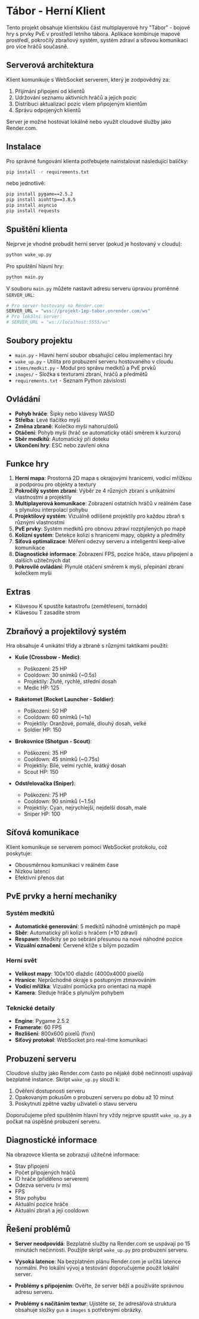 # Tábor - Herní Klient

Tento projekt obsahuje klientskou část multiplayerové hry "Tábor" - bojové hry s prvky PvE v prostředí letního tábora. Aplikace kombinuje mapové prostředí, pokročilý zbraňový systém, systém zdraví a síťovou komunikaci pro více hráčů současně.

## Serverová architektura

Klient komunikuje s WebSocket serverem, který je zodpovědný za:

1. Přijímání připojení od klientů
2. Udržování seznamu aktivních hráčů a jejich pozic
3. Distribuci aktualizací pozic všem připojeným klientům
4. Správu odpojených klientů

Server je možné hostovat lokálně nebo využít cloudové služby jako Render.com.

## Instalace

Pro správné fungování klienta potřebujete nainstalovat následující balíčky:

```bash
pip install -r requirements.txt
```

nebo jednotlivě:

```bash
pip install pygame==2.5.2
pip install aiohttp==3.8.5
pip install asyncio
pip install requests
```

## Spuštění klienta

Nejprve je vhodné probudit herní server (pokud je hostovaný v cloudu):

```bash
python wake_up.py
```

Pro spuštění hlavní hry:

```bash
python main.py
```

V souboru `main.py` můžete nastavit adresu serveru úpravou proměnné `SERVER_URL`:

```python
# Pro server hostovaný na Render.com:
SERVER_URL = "wss://projekt-1ep-tabor.onrender.com/ws"
# Pro lokální server:
# SERVER_URL = "ws://localhost:5555/ws"
```

## Soubory projektu

- `main.py` - Hlavní herní soubor obsahující celou implementaci hry
- `wake_up.py` - Utilita pro probuzení serveru hostovaného v cloudu
- `items/medkit.py` - Modul pro správu medkitů a PvE prvků
- `images/` - Složka s texturami zbraní, hráčů a předmětů
- `requirements.txt` - Seznam Python závislostí

## Ovládání

- **Pohyb hráče**: Šipky nebo klávesy WASD
- **Střelba**: Levé tlačítko myši
- **Změna zbraně**: Kolečko myši nahoru/dolů
- **Otáčení**: Pohyb myší (hráč se automaticky otáčí směrem k kurzoru)
- **Sběr medkitů**: Automatický při doteku
- **Ukončení hry**: ESC nebo zavření okna

## Funkce hry

1. **Herní mapa**: Prostorná 2D mapa s okrajovými hranicemi, vodicí mřížkou a podporou pro objekty a textury
2. **Pokročilý systém zbraní**: Výběr ze 4 různých zbraní s unikátními vlastnostmi a projektily
3. **Multiplayerová komunikace**: Zobrazení ostatních hráčů v reálném čase s plynulou interpolací pohybu
4. **Projektilový systém**: Vizuálně odlišené projektily pro každou zbraň s různými vlastnostmi
5. **PvE prvky**: Systém medkitů pro obnovu zdraví rozptýlených po mapě
6. **Kolizní systém**: Detekce kolizí s hranicemi mapy, objekty a předměty
7. **Síťová optimalizace**: Měření odezvy serveru a inteligentní keep-alive komunikace
8. **Diagnostické informace**: Zobrazení FPS, pozice hráče, stavu připojení a dalších užitečných dat
9. **Pokrovilé ovládání**: Plynulé otáčení směrem k myši, přepínání zbraní kolečkem myši

## Extras
- Klávesou K spustíte katastrofu (zemětřesení, tornádo)
- Klávesou T zasadíte strom

## Zbraňový a projektilový systém

Hra obsahuje 4 unikátní třídy a zbraně s různými taktikami použití:

- **Kuše (Crossbow - Medic)**: 
  - Poškození: 25 HP
  - Cooldown: 30 snímků (~0.5s)
  - Projektily: Žluté, rychlé, střední dosah
  - Medic HP: 125

- **Raketomet (Rocket Launcher - Soldier)**: 
  - Poškození: 50 HP  
  - Cooldown: 60 snímků (~1s)
  - Projektily: Oranžové, pomalé, dlouhý dosah, velké
  - Soldier HP: 150

- **Brokovnice (Shotgun - Scout)**: 
  - Poškození: 35 HP
  - Cooldown: 45 snímků (~0.75s) 
  - Projektily: Bílé, velmi rychlé, krátký dosah
  - Scout HP: 150

- **Odstřelovačka (Sniper)**: 
  - Poškození: 75 HP
  - Cooldown: 90 snímků (~1.5s)
  - Projektily: Cyan, nejrychlejší, nejdelší dosah, malé
  - Sniper HP: 100

## Síťová komunikace

Klient komunikuje se serverem pomocí WebSocket protokolu, což poskytuje:

- Obousměrnou komunikaci v reálném čase
- Nízkou latenci
- Efektivní přenos dat

## PvE prvky a herní mechaniky

### Systém medkitů
- **Automatické generování**: 5 medkitů náhodně umístěných po mapě
- **Sběr**: Automatický při kolizi s hráčem (+10 zdraví)
- **Respawn**: Medkity se po sebrání přesunou na nové náhodné pozice
- **Vizuální označení**: Červené kříže s bílým pozadím

### Herní svět
- **Velikost mapy**: 100x100 dlaždic (4000x4000 pixelů)
- **Hranice**: Neprůchodné okraje s postupným ztmavováním
- **Vodicí mřížka**: Vizuální pomůcka pro orientaci na mapě
- **Kamera**: Sleduje hráče s plynulým pohybem

### Teknické detaily
- **Engine**: Pygame 2.5.2
- **Framerate**: 60 FPS
- **Rozlišení**: 800x600 pixelů (fixní)
- **Síťový protokol**: WebSocket pro real-time komunikaci

## Probuzení serveru

Cloudové služby jako Render.com často po nějaké době nečinnosti uspávají bezplatné instance. Skript `wake_up.py` slouží k:

1. Ověření dostupnosti serveru
2. Opakovaným pokusům o probuzení serveru po dobu až 10 minut
3. Poskytnutí zpětné vazby uživateli o stavu serveru

Doporučujeme před spuštěním hlavní hry vždy nejprve spustit `wake_up.py` a počkat na úspěšné probuzení serveru.

## Diagnostické informace

Na obrazovce klienta se zobrazují užitečné informace:

- Stav připojení
- Počet připojených hráčů
- ID hráče (přiděleno serverem)
- Odezva serveru (v ms)
- FPS
- Stav pohybu
- Aktuální pozice hráče
- Aktuální zbraň a její cooldown

## Řešení problémů

- **Server neodpovídá**: Bezplatné služby na Render.com se uspávají po 15 minutách nečinnosti. Použijte skript `wake_up.py` pro probuzení serveru.

- **Vysoká latence**: Na bezplatném plánu Render.com je určitá latence normální. Pro lokální vývoj a testování doporučujeme použít lokální server.

- **Problémy s připojením**: Ověřte, že server běží a používáte správnou adresu serveru.

- **Problémy s načítáním textur**: Ujistěte se, že adresářová struktura obsahuje složky `gun` a `images` s potřebnými obrázky.
